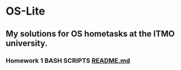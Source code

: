 # OS-Lite

## My solutions for OS hometasks at the ITMO university.

### Homework 1 BASH SCRIPTS [README.md](https://github.com/Ma-XD/OS-Lite/blob/main/lab1/README.md)
